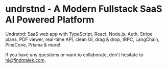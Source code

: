 # undrstnd - A Modern Fullstack SaaS AI Powered Platform

Undrstnd: SaaS web app with TypeScript, React, Node.js. Auth, Stripe plans, PDF viewer, real-time API, clean UI, drag &amp; drop, tRPC, LangChain, PineCone, Prisma &amp; more!

If you have any questions or want to collaborate, don't hesitate to hi@findmalek.com.
